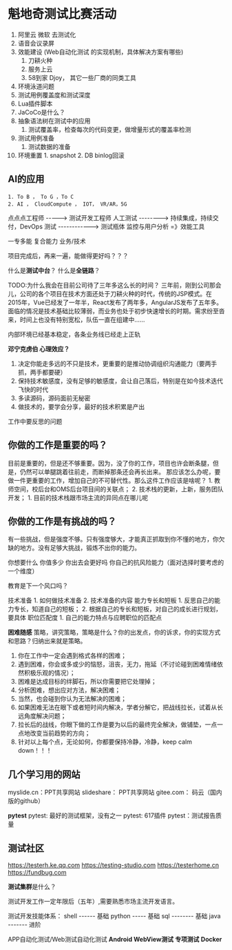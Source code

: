 # 魁地奇测试比赛活动

1. 阿里云 微软 去测试化
2. 语音会议录屏
3. 效能建设 (Web自动化测试 的实现机制，具体解决方案有哪些)
   1. 刀耕火种
   2. 服务上云
   3. 58到家 Djoy， 其它一些厂商的同类工具
4. 环境泳道问题
5. 测试用例覆盖度和测试深度
6. Lua插件脚本
7. JaCoCo是什么？
8. 抽象语法树在测试中的应用
   1. 测试覆盖率，检查每次的代码变更，做增量形式的覆盖率检测
9. 测试用例准备
   1.  测试数据的准备
10. 环境重置
        1. snapshot
        2. DB binlog回滚


## AI的应用
    1. To B ， To G ，To C
    2. AI ， CloudCompute ， IOT， VR/AR，5G

点点点工程师 -----> 测试开发工程师
人工测试 --------> 持续集成，持续交付，DevOps
测试 ------------> 测试瓶体 监控与用户分析 =》效能工具

一专多能
复合能力
业务/技术

项目完成后，再来一遍，能做得更好吗？？？


什么是**测试中台**？
什么是**全链路**？

TODO:为什么我会在目前公司待了三年多这么长的时间？
三年前，刚到公司那会儿，公司的各个项目在技术方面还处于刀耕火种的时代，传统的JSP模式。在2015年，Vue已经发了一年半，React发布了两年多，AngularJS发布了五年多。
面临的情况是技术基础比较薄弱，而业务也处于初步快速增长的时期。需求纷至沓来，时间上也没有特别宽松，队伍一直在组建中......


内部环境已经基本稳定，各条业务线已经走上正轨


**邓宁克虏伯 心理效应？**

1. 决定你能走多远的不只是技术，更重要的是推动协调组织沟通能力（要两手抓，两手都要硬）
2. 保持技术敏感度，没有足够的敏感度，会让自己落后，特别是在如今技术迭代飞快的时代
3. 多读源码，源码面前无秘密
4. 做技术的，要学会分享，最好的技术积累是产出

工作中要反思的问题
## 你做的工作是重要的吗？
目前是重要的，但是还不够重要。因为，没了你的工作，项目也许会断条腿，但是，仍然可以单腿跳着往前走，而断掉那条还会再长出来。
那应该怎么办呢，要做一件更重要的工作，增加自己的不可替代性。那么这件工作应该是啥呢？
    1. 教师空间，校后台和OMS后台项目间的关联点；
    2. 技术栈的更新，上新，服务团队开发；
       1. 目前的技术栈跟市场主流的异同点在哪儿呢
## 你做的工作是有挑战的吗？
有一些挑战，但是强度不够。只有强度够大，才能真正抓取到你不懂的地方，你欠缺的地方。没有足够大挑战，锻炼不出你的能力。

你想要什么
你值多少
你出去会更好吗
你自己的抗风险能力（面对选择时要考虑的一个维度）


教育是下一个风口吗？

技术准备
    1. 如何做技术准备
    2. 技术准备的内容
能力专长和短板
    1. 反思自己的能力专长，知道自己的短板；
    2. 根据自己的专长和短板，对自己的成长进行规划，要具体
职位匹配度
    1. 自己的能力特点与应聘职位的匹配点



**困难随感**
策略，讲究策略，策略是什么？你的出发点，你的诉求，你的实现方式和思路？归纳出来就是策略。
1. 你在工作中一定会遇到格式各样的困难；
1. 遇到困难，你会或多或少的恼怒，沮丧，无力，拖延（不讨论碰到困难情绪依然积极乐观的情况）；
1. 困难是达成目标的绊脚石，所以你需要把它处理掉；
1. 分析困难，想出应对方法，解决困难；
1. 当然，也会碰到你认为无法解决的困难；
1. 如果困难无法在眼下或者短时间内解决，学者分解它，把战线拉长，试着从长远角度解决问题；
1. 拉长后的战线，你眼下做的工作是要为以后的最终完全解决，做铺垫，一点一点地改变当前趋势的方向；
1. 针对以上每个点，无论如何，你都要保持冷静，冷静，keep calm down！！！


## 几个学习用的网站
myslide.cn：PPT共享网站
slideshare： PPT共享网站
gitee.com： 码云（国内版的github）


**pytest**
pytest: 最好的测试框架，没有之一
pytest: 617插件
pytest：测试报告质量



## 测试社区
https://testerh.ke.qq.com
https://testing-studio.com
https://testerhome.cn
https://fundbug.com


**测试集群**是什么？

测试开发工作一定年限后（五年）,需要熟悉市场主流开发语言。

测试开发技能体系：
shell ------ 基础
python ----- 基础
sql -------- 基础
java ------- 进阶


APP自动化测试/Web测试自动化测试
**Android WebView测试**
**专项测试**
**Docker**

